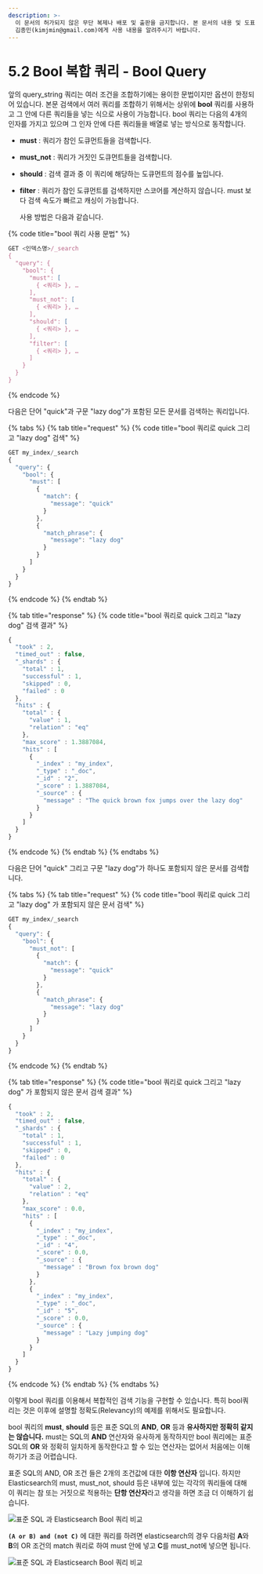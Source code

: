```yaml
---
description: >-
  이 문서의 허가되지 않은 무단 복제나 배포 및 출판을 금지합니다. 본 문서의 내용 및 도표 등을 인용하고자 하는 경우 출처를 명시하고
  김종민(kimjmin@gmail.com)에게 사용 내용을 알려주시기 바랍니다.
---
```


# 5.2 Bool 복합 쿼리 - Bool Query

  앞의 query\_string 쿼리는 여러 조건을 조합하기에는 용이한 문법이지만 옵션이 한정되어 있습니다. 본문 검색에서 여러 쿼리를 조합하기 위해서는 상위에 **bool** 쿼리를 사용하고 그 안에 다른 쿼리들을 넣는 식으로 사용이 가능합니다. bool 쿼리는 다음의 4개의 인자를 가지고 있으며 그 인자 안에 다른 쿼리들을 배열로 넣는 방식으로 동작합니다.

* **must** : 쿼리가 참인 도큐먼트들을 검색합니다. 
* **must\_not** : 쿼리가 거짓인 도큐먼트들을 검색합니다. 
* **should** : 검색 결과 중 이 쿼리에 해당하는 도큐먼트의 점수를 높입니다. 
* **filter** : 쿼리가 참인 도큐먼트를 검색하지만 스코어를 계산하지 않습니다. must 보다 검색 속도가 빠르고 캐싱이 가능합니다.

  사용 방법은 다음과 같습니다.

{% code title="bool 쿼리 사용 문법" %}
```javascript
GET <인덱스명>/_search
{
  "query": {
    "bool": {
      "must": [
        { <쿼리> }, …
      ],
      "must_not": [
        { <쿼리> }, …
      ],
      "should": [
        { <쿼리> }, …
      ],
      "filter": [
        { <쿼리> }, …
      ]
    }
  }
}
```
{% endcode %}

다음은 단어 "quick"과 구문 "lazy dog"가 포함된 모든 문서를 검색하는 쿼리입니다.

{% tabs %}
{% tab title="request" %}
{% code title="bool 쿼리로 quick 그리고 \"lazy dog\" 검색" %}
```javascript
GET my_index/_search
{
  "query": {
    "bool": {
      "must": [
        {
          "match": {
            "message": "quick"
          }
        },
        {
          "match_phrase": {
            "message": "lazy dog"
          }
        }
      ]
    }
  }
}
```
{% endcode %}
{% endtab %}

{% tab title="response" %}
{% code title="bool 쿼리로 quick 그리고 \"lazy dog\" 검색 결과" %}
```javascript
{
  "took" : 2,
  "timed_out" : false,
  "_shards" : {
    "total" : 1,
    "successful" : 1,
    "skipped" : 0,
    "failed" : 0
  },
  "hits" : {
    "total" : {
      "value" : 1,
      "relation" : "eq"
    },
    "max_score" : 1.3887084,
    "hits" : [
      {
        "_index" : "my_index",
        "_type" : "_doc",
        "_id" : "2",
        "_score" : 1.3887084,
        "_source" : {
          "message" : "The quick brown fox jumps over the lazy dog"
        }
      }
    ]
  }
}
```
{% endcode %}
{% endtab %}
{% endtabs %}

  다음은 단어 "quick" 그리고 구문 "lazy dog"가 하나도 포함되지 않은 문서를 검색합니다.

{% tabs %}
{% tab title="request" %}
{% code title="bool 쿼리로 quick 그리고 \"lazy dog\" 가 포함되지 않은 문서 검색" %}
```javascript
GET my_index/_search
{
  "query": {
    "bool": {
      "must_not": [
        {
          "match": {
            "message": "quick"
          }
        },
        {
          "match_phrase": {
            "message": "lazy dog"
          }
        }
      ]
    }
  }
}
```
{% endcode %}
{% endtab %}

{% tab title="response" %}
{% code title="bool 쿼리로 quick 그리고 \"lazy dog\" 가 포함되지 않은 문서 검색 결과" %}
```javascript
{
  "took" : 2,
  "timed_out" : false,
  "_shards" : {
    "total" : 1,
    "successful" : 1,
    "skipped" : 0,
    "failed" : 0
  },
  "hits" : {
    "total" : {
      "value" : 2,
      "relation" : "eq"
    },
    "max_score" : 0.0,
    "hits" : [
      {
        "_index" : "my_index",
        "_type" : "_doc",
        "_id" : "4",
        "_score" : 0.0,
        "_source" : {
          "message" : "Brown fox brown dog"
        }
      },
      {
        "_index" : "my_index",
        "_type" : "_doc",
        "_id" : "5",
        "_score" : 0.0,
        "_source" : {
          "message" : "Lazy jumping dog"
        }
      }
    ]
  }
}
```
{% endcode %}
{% endtab %}
{% endtabs %}

  이렇게 bool 쿼리를 이용해서 복합적인 검색 기능을 구현할 수 있습니다. 특히 bool쿼리는 것은 이후에 설명할 정확도\(Relevancy\)의 예제를 위해서도 필요합니다.

  bool 쿼리의 **must**, **should** 등은 표준 SQL의 **AND**, **OR** 등과 **유사하지만 정확히 같지는 않습니다.** must는 SQL의 **AND** 연산자와 유사하게 동작하지만 bool 쿼리에는 표준 SQL의 **OR** 와 정확히 일치하게 동작한다고 할 수 있는 연산자는 없어서 처음에는 이해하기가 조금 어렵습니다.

  표준 SQL의 AND, OR 조건 들은 2개의 조건값에 대한 **이항 연산자** 입니다. 하지만 Elasticsearch의 must, must\_not, should 등은 내부에 있는 각각의 쿼리들에 대해 이 쿼리는 참 또는 거짓으로 적용하는 **단항 연산자**라고 생각을 하면 조금 더 이해하기 쉽습니다.

![&#xD45C;&#xC900; SQL &#xACFC; Elasticsearch Bool &#xCFFC;&#xB9AC; &#xBE44;&#xAD50;](../.gitbook/assets/5.2-01.png)

  **`(A or B) and (not C)`** 에 대한 쿼리를 하려면 elasticsearch의 경우 다음처럼 **A**와 **B**의 OR 조건의 match 쿼리로 하여 must 안에 넣고 **C**를 must\_not에 넣으면 됩니다.

![&#xD45C;&#xC900; SQL &#xACFC; Elasticsearch Bool &#xCFFC;&#xB9AC; &#xBE44;&#xAD50;](../.gitbook/assets/5.2-02.png)

